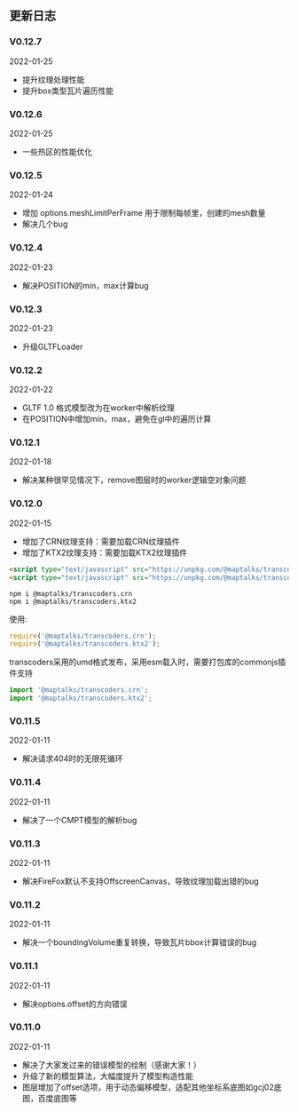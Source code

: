 ## 更新日志
### V0.12.7
2022-01-25
* 提升纹理处理性能
* 提升box类型瓦片遍历性能

### V0.12.6
2022-01-25
* 一些热区的性能优化

### V0.12.5
2022-01-24
* 增加 options.meshLimitPerFrame 用于限制每帧里，创建的mesh数量
* 解决几个bug

### V0.12.4
2022-01-23
* 解决POSITION的min，max计算bug

### V0.12.3
2022-01-23
* 升级GLTFLoader

### V0.12.2
2022-01-22
* GLTF 1.0 格式模型改为在worker中解析纹理
* 在POSITION中增加min，max，避免在gl中的遍历计算

### V0.12.1
2022-01-18
* 解决某种很罕见情况下，remove图层时的worker逻辑空对象问题

### V0.12.0
2022-01-15
* 增加了CRN纹理支持：需要加载CRN纹理插件
* 增加了KTX2纹理支持：需要加载KTX2纹理插件
```html
<script type="text/javascript" src="https://unpkg.com/@maptalks/transcoders.ktx2/dist/transcoders.ktx2.js"></script>
<script type="text/javascript" src="https://unpkg.com/@maptalks/transcoders.crn/dist/transcoders.crn.js"></script>
```
```
npm i @maptalks/transcoders.crn
npm i @maptalks/transcoders.ktx2
```
使用:
```js
require('@maptalks/transcoders.crn');
require('@maptalks/transcoders.ktx2');
```
transcoders采用的umd格式发布，采用esm载入时，需要打包库的commonjs插件支持
```js
import '@maptalks/transcoders.crn';
import '@maptalks/transcoders.ktx2';
```
### V0.11.5
2022-01-11
* 解决请求404时的无限死循环

### V0.11.4
2022-01-11
* 解决了一个CMPT模型的解析bug

### V0.11.3
2022-01-11
* 解决FireFox默认不支持OffscreenCanvas，导致纹理加载出错的bug

### V0.11.2
2022-01-11
* 解决一个boundingVolume重复转换，导致瓦片bbox计算错误的bug

### V0.11.1
2022-01-11
* 解决options.offset的方向错误 

### V0.11.0
2022-01-11
* 解决了大家发过来的错误模型的绘制（感谢大家！）
* 升级了新的模型算法，大幅度提升了模型构造性能
* 图层增加了offset选项，用于动态偏移模型，适配其他坐标系底图如gcj02底图，百度底图等
